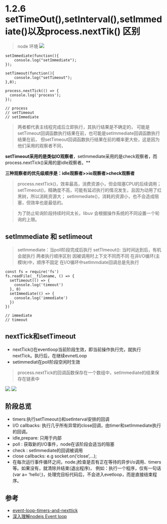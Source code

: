 # 1.2.6 setTimeOut(),setInterval(),setImmediate()以及process.nextTik() 区别

>node 环境
![](https://upload-images.jianshu.io/upload_images/12577968-c8eac525ffb6e22d.png?imageMogr2/auto-orient/strip|imageView2/2/w/801/format/webp)


```
setImmediate(function(){
    console.log("setImmediate");
});

setTimeout(function(){
    console.log("setTimeout");
},0);

process.nextTick(() => {
  console.log('process');
});

// process
// setTimeout
// setImmediate
```
>两者都代表主线程完成后立即执行，其执行结果是不确定的，
可能是setTimeout回调函数执行结果在前，也可能是setImmediate回调函数执行结果在前，
但setTimeout回调函数执行结果在前的概率更大些，这是因为他们采用的观察者不同，

**setTimeout采用的是类似IO观察者**，setImmediate采用的是check观察者，而process.nextTick()采用的是idle观察者。**

**三种观察者的优先级顺序是：idle观察者>>io观察者>check观察者**

>process.nextTick()，效率最高，消费资源小，但会阻塞CPU的后续调用；
setTimeout()，精确度不高，可能有延迟执行的情况发生，且因为动用了红黑树，所以消耗资源大；
setImmediate()，消耗的资源小，也不会造成阻塞，但效率也是最低的。

>为了防止轮询阶段持续时间太长，libuv 会根据操作系统的不同设置一个轮询的上限。

## setImmediate 和 setIimeout

>setImmediate：当poll阶段完成后执行
setTImeout(): 当时间达到后，有机会就执行
两者执行顺序区别
因被调用时上下文不同而不同
在非I/O循环(主模块)中，顺序不固定
在I/O循环中setImmdiate回调总是先执行

```
const fs = require('fs')
fs.readFile(__filename, () => {
  setTimeout(() => {
    console.log('timeout')
  }, 0)
  setImmediate(() => {
    console.log('immediate')
  })
})

// immediate
// timeout
```

## nextTick和setTimeout
- nextTick()在eventloop当前阶段生效，即当前操作执行完，就执行nextTick。执行后，在继续evnetLoop
- setimmediat在poll阶段空闲时生效

>process.nextTick的回调函数保存在一个数组中，setImmediate的结果保存在链表中


![](https://img-blog.csdn.net/20161204113015973)
![](https://img-blog.csdn.net/20180308114911531?watermark/2/text/aHR0cDovL2Jsb2cuY3Nkbi5uZXQvemdyYnNiZg==/font/5a6L5L2T/fontsize/400/fill/I0JBQkFCMA==/dissolve/70)

## 阶段总览
- timers:执行setTimeout()和setInterval安排的回调
- I/O callbacks: 执行几乎所有异常的close回调，由timer和setImmediate执行的回调。
- idle,prepare: 只用于内部
- poll : 获取新的I/O事件，node在该阶段会适当的阻塞
- check : setImmediate的回调被调用
- close callbacks: e.g socket.on(‘close’,…);
- 在每次运行事件循环之间，node.j检查是否有正在等待的异步i/o调用、timers等。如果没有，就清除并结束(退出程序)，
例如：执行一个程序，仅有一句话(var a= ‘hello’;)，处理完目标代码后，不会进入evetloop，而是直接结束程序。



## 参考
- [event-loop-timers-and-nexttick](https://nodejs.org/en/docs/guides/event-loop-timers-and-nexttick/#why-would-that-be-allowed)
- [深入理解nodejs Event loop](https://blog.csdn.net/zxc024000/article/details/76588581)
